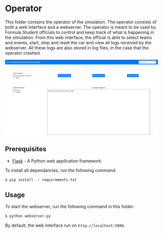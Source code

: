 # Operator
This folder contains the operator of the simulation. The operator consists of both a web interface and a webserver. The operator is meant to be used by Formula Student officials to control and keep track of what is happening in the simulation. From this web interface, the official is able to select teams and events, start, stop and reset the car and view all logs received by the webserver. All these logs are also stored in log files, in the case that the operator crashed.

![Operator](../docs/images/operator.png)

## Prerequisites
+ [Flask](https://flask.palletsprojects.com/en/1.1.x/) - A Python web application framework.

To install all dependancies, run the following command:
```bash
$ pip install -r requirements.txt
```

## Usage
To start the webserver, run the following command in this folder:
```bash
$ python webserver.py
```
By default, the web interface run on `http://localhost:5000`.
